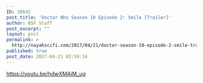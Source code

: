 ```yaml
---
ID: 10642
post_title: 'Doctor Who Season 10 Episode 2: Smile [Trailer]'
author: NSF Staff
post_excerpt: ""
layout: post
permalink: >
  http://nayahscifi.com/2017/04/21/doctor-season-10-episode-2-smile-trailer/
published: true
post_date: 2017-04-21 02:59:16
---
```

https://youtu.be/hdwXMAiM_ug